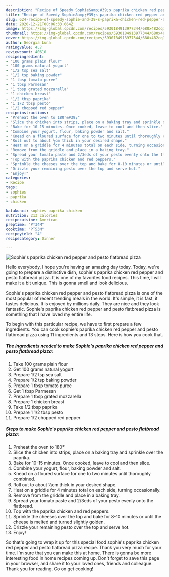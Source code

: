 ```yaml
---
description: "Recipe of Speedy Sophie&amp;#39;s paprika chicken red pepper and pesto flatbread pizza"
title: "Recipe of Speedy Sophie&amp;#39;s paprika chicken red pepper and pesto flatbread pizza"
slug: 624-recipe-of-speedy-sophie-and-39-s-paprika-chicken-red-pepper-and-pesto-flatbread-pizza
date: 2020-12-21T00:06:33.664Z
image: https://img-global.cpcdn.com/recipes/5930184913977344/680x482cq70/sophies-paprika-chicken-red-pepper-and-pesto-flatbread-pizza-recipe-main-photo.jpg
thumbnail: https://img-global.cpcdn.com/recipes/5930184913977344/680x482cq70/sophies-paprika-chicken-red-pepper-and-pesto-flatbread-pizza-recipe-main-photo.jpg
cover: https://img-global.cpcdn.com/recipes/5930184913977344/680x482cq70/sophies-paprika-chicken-red-pepper-and-pesto-flatbread-pizza-recipe-main-photo.jpg
author: Georgia Luna
ratingvalue: 4.7
reviewcount: 40610
recipeingredient:
- "100 grams plain flour"
- "100 grams natural yogurt"
- "1/2 tsp sea salt"
- "1/2 tsp baking powder"
- "1 tbsp tomato puree"
- "1 tbsp Parmesan"
- "1 tbsp grated mozzarella"
- "1 chicken breast"
- "1/2 tbsp paprika"
- "1 1/2 tbsp pesto"
- "1/2 chopped red pepper"
recipeinstructions:
- "Preheat the oven to 180°&#39;"
- "Slice the chicken into strips, place on a baking tray and sprinkle over the paprika."
- "Bake for 10-15 minutes. Once cooked, leave to cool and then slice."
- "Combine your yogurt, flour, baking powder and salt."
- "Knead on a floured surface for one to two minutes until thoroughly combined."
- "Roll out to about ½cm thick in your desired shape."
- "Heat on a griddle for 4 minutes total on each side, turning occasionally."
- "Remove from the griddle and place in a baking tray."
- "Spread your tomato paste and 2/3eds of your pesto evenly onto the flatbread."
- "Top with the paprika chicken and red peppers."
- "Sprinkle the cheeses over the top and bake for 8-10 minutes or until the cheese is melted and turned slightly golden."
- "Drizzle your remaining pesto over the top and serve hot."
- "Enjoy!"
categories:
- Recipe
tags:
- sophies
- paprika
- chicken

katakunci: sophies paprika chicken 
nutrition: 213 calories
recipecuisine: American
preptime: "PT34M"
cooktime: "PT53M"
recipeyield: "4"
recipecategory: Dinner

---
```



![Sophie&#39;s paprika chicken red pepper and pesto flatbread pizza](https://img-global.cpcdn.com/recipes/5930184913977344/680x482cq70/sophies-paprika-chicken-red-pepper-and-pesto-flatbread-pizza-recipe-main-photo.jpg)

Hello everybody, I hope you're having an amazing day today. Today, we're going to prepare a distinctive dish, sophie&#39;s paprika chicken red pepper and pesto flatbread pizza. It is one of my favorites food recipes. This time, I will make it a bit unique. This is gonna smell and look delicious.

Sophie&#39;s paprika chicken red pepper and pesto flatbread pizza is one of the most popular of recent trending meals in the world. It's simple, it is fast, it tastes delicious. It is enjoyed by millions daily. They are nice and they look fantastic. Sophie&#39;s paprika chicken red pepper and pesto flatbread pizza is something that I have loved my entire life.




To begin with this particular recipe, we have to first prepare a few ingredients. You can cook sophie&#39;s paprika chicken red pepper and pesto flatbread pizza using 11 ingredients and 13 steps. Here is how you cook that.

<!--inarticleads1-->

##### The ingredients needed to make Sophie&#39;s paprika chicken red pepper and pesto flatbread pizza:

1. Take 100 grams plain flour
1. Get 100 grams natural yogurt
1. Prepare 1/2 tsp sea salt
1. Prepare 1/2 tsp baking powder
1. Prepare 1 tbsp tomato puree
1. Get 1 tbsp Parmesan
1. Prepare 1 tbsp grated mozzarella
1. Prepare 1 chicken breast
1. Take 1/2 tbsp paprika
1. Prepare 1 1/2 tbsp pesto
1. Prepare 1/2 chopped red pepper




<!--inarticleads2-->

##### Steps to make Sophie&#39;s paprika chicken red pepper and pesto flatbread pizza:

1. Preheat the oven to 180°&#39;
1. Slice the chicken into strips, place on a baking tray and sprinkle over the paprika.
1. Bake for 10-15 minutes. Once cooked, leave to cool and then slice.
1. Combine your yogurt, flour, baking powder and salt.
1. Knead on a floured surface for one to two minutes until thoroughly combined.
1. Roll out to about ½cm thick in your desired shape.
1. Heat on a griddle for 4 minutes total on each side, turning occasionally.
1. Remove from the griddle and place in a baking tray.
1. Spread your tomato paste and 2/3eds of your pesto evenly onto the flatbread.
1. Top with the paprika chicken and red peppers.
1. Sprinkle the cheeses over the top and bake for 8-10 minutes or until the cheese is melted and turned slightly golden.
1. Drizzle your remaining pesto over the top and serve hot.
1. Enjoy!




So that's going to wrap it up for this special food sophie&#39;s paprika chicken red pepper and pesto flatbread pizza recipe. Thank you very much for your time. I'm sure that you can make this at home. There is gonna be more interesting food in home recipes coming up. Don't forget to save this page in your browser, and share it to your loved ones, friends and colleague. Thank you for reading. Go on get cooking!
